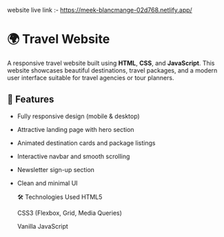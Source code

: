 website live link :-  https://meek-blancmange-02d768.netlify.app/

# 🌍 Travel Website

A responsive travel website built using **HTML**, **CSS**, and **JavaScript**. This website showcases beautiful destinations, travel packages, and a modern user interface suitable for travel agencies or tour planners.

## 🚀 Features

- Fully responsive design (mobile & desktop)
- Attractive landing page with hero section
- Animated destination cards and package listings
- Interactive navbar and smooth scrolling
- Newsletter sign-up section
- Clean and minimal UI

  🛠️ Technologies Used
    HTML5
    
    CSS3 (Flexbox, Grid, Media Queries)
    
    Vanilla JavaScript

